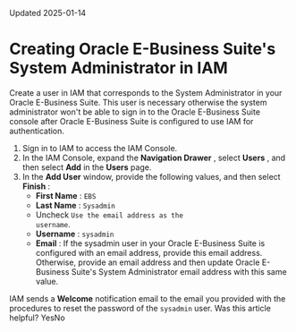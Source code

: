 Updated 2025-01-14
# Creating Oracle E-Business Suite's System Administrator in IAM
Create a user in IAM that corresponds to the System Administrator in your Oracle E-Business Suite. This user is necessary otherwise the system administrator won't be able to sign in to the Oracle E-Business Suite console after Oracle E-Business Suite is configured to use IAM for authentication.
  1. Sign in to IAM to access the IAM Console.
  2. In the IAM Console, expand the **Navigation Drawer** , select **Users** , and then select **Add** in the **Users** page.
  3. In the **Add User** window, provide the following values, and then select **Finish** :
     * **First Name** : `EBS`
     * **Last Name** : `Sysadmin`
     * Uncheck `Use the email address as the                          username`.
     * **Username** : `sysadmin`
     * **Email** : If the sysadmin user in your Oracle E-Business Suite is configured with an email address, provide this email address. Otherwise, provide an email address and then update Oracle E-Business Suite's System Administrator email address with this same value.

IAM sends a **Welcome** notification email to the email you provided with the procedures to reset the password of the `sysadmin` user.
Was this article helpful?
YesNo


